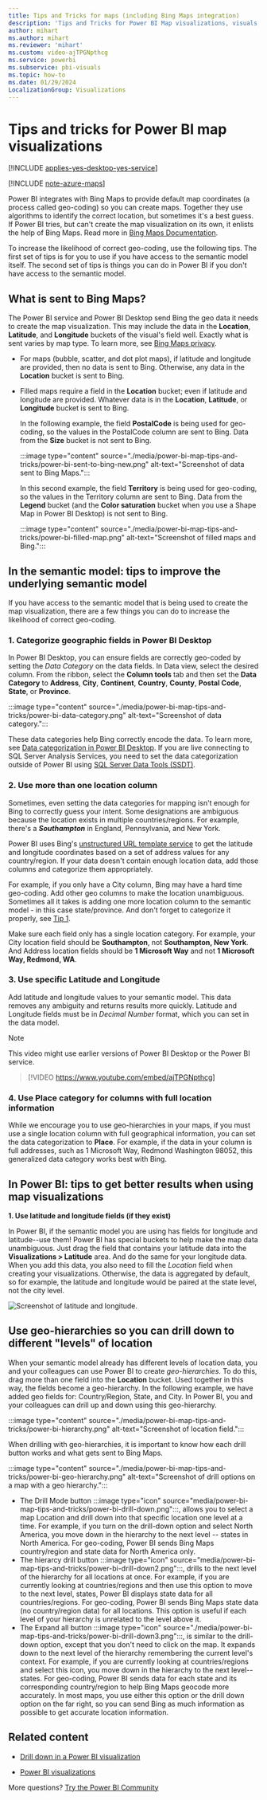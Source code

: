 ```yaml
---
title: Tips and Tricks for maps (including Bing Maps integration)
description: 'Tips and Tricks for Power BI Map visualizations, visuals, locations, longitude and latitude, and how they work with Bing Maps. '
author: mihart
ms.author: mihart
ms.reviewer: 'mihart'
ms.custom: video-ajTPGNpthcg
ms.service: powerbi
ms.subservice: pbi-visuals
ms.topic: how-to
ms.date: 01/29/2024
LocalizationGroup: Visualizations
---
```

# Tips and tricks for Power BI map visualizations

[!INCLUDE [applies-yes-desktop-yes-service](../includes/applies-yes-desktop-yes-service.md)] 

[!INCLUDE [note-azure-maps](../includes/note-azure-maps.md)]

Power BI integrates with Bing Maps to provide default map coordinates (a process called geo-coding) so you can create maps. Together they use algorithms to identify the correct location, but sometimes it's a best guess. If Power BI tries, but can't create the map visualization on its own, it enlists the help of Bing Maps. Read more in [Bing Maps Documentation](/bingmaps).

To increase the likelihood of correct geo-coding, use the following tips. The first set of tips is for you to use if you have access to the semantic model itself. The second set of tips is things you can do in Power BI if you don't have access to the semantic model.

## What is sent to Bing Maps?

The Power BI service and Power BI Desktop send Bing the geo data it needs to create the map visualization. This may include the data in the **Location**, **Latitude**, and **Longitude** buckets of the visual's field well. Exactly what is sent varies by map type. To learn more, see [Bing Maps privacy](https://go.microsoft.com/fwlink/?LinkID=248686).

* For maps (bubble, scatter, and dot plot maps), if latitude and longitude are provided, then no data is sent to Bing. Otherwise, any data in the **Location** bucket is sent to Bing.

* Filled maps require a field in the **Location** bucket; even if latitude and longitude are provided. Whatever data is in the **Location**, **Latitude**, or **Longitude** bucket is sent to Bing.
  
    In the following example, the field **PostalCode** is being used for geo-coding, so the values in the PostalCode column are sent to Bing. Data from the **Size** bucket is not sent to Bing.
  
    :::image type="content" source="./media/power-bi-map-tips-and-tricks/power-bi-sent-to-bing-new.png" alt-text="Screenshot of data sent to Bing Maps.":::
  
    In this second example, the field **Territory** is being used for geo-coding, so the values in the Territory column are sent to Bing. Data from the **Legend** bucket (and the **Color saturation** bucket when you use a Shape Map in Power BI Desktop) is not sent to Bing.
  
    :::image type="content" source="./media/power-bi-map-tips-and-tricks/power-bi-filled-map.png" alt-text="Screenshot of filled maps and Bing.":::

## In the semantic model: tips to improve the underlying semantic model

If you have access to the semantic model that is being used to create the map visualization, there are a few things you can do to increase the likelihood of correct geo-coding.

### 1. Categorize geographic fields in Power BI Desktop

In Power BI Desktop, you can ensure fields are correctly geo-coded by setting the *Data Category* on the data fields. In Data view, select the desired column. From the ribbon, select the **Column tools** tab and then set the **Data Category** to **Address**, **City**, **Continent**, **Country**, **County**, **Postal Code**, **State**, or **Province**. 

  :::image type="content" source="./media/power-bi-map-tips-and-tricks/power-bi-data-category.png" alt-text="Screenshot of data category.":::

These data categories help Bing correctly encode the data. To learn more, see [Data categorization in Power BI Desktop](../transform-model/desktop-data-categorization.md). If you are live connecting to SQL Server Analysis Services, you need to set the data categorization outside of Power BI using [SQL Server Data Tools (SSDT)](/sql/ssdt/download-sql-server-data-tools-ssdt).

### 2. Use more than one location column

 Sometimes, even setting the data categories for mapping isn't enough for Bing to correctly guess your intent. Some designations are ambiguous because the location exists in multiple countries/regions. For example, there's a ***Southampton*** in England, Pennsylvania, and New York.

Power BI uses Bing's [unstructured URL template service](/bingmaps/rest-services/locations/find-a-location-by-address) to get the latitude and longitude coordinates based on a set of address values for any country/region. If your data doesn't contain enough location data, add those columns and categorize them appropriately.

 For example, if you only have a City column, Bing may have a hard time geo-coding. Add other geo columns to make the location unambiguous. Sometimes all it takes is adding one more location column to the semantic model - in this case state/province. And don't forget to categorize it properly, see [Tip 1](#1-categorize-geographic-fields-in-power-bi-desktop).

Make sure each field only has a single location category. For example, your City location field should be **Southampton**, not **Southampton, New York**.  And Address location fields should be **1 Microsoft Way** and not **1 Microsoft Way, Redmond, WA**.

### 3. Use specific Latitude and Longitude

Add latitude and longitude values to your semantic model. This data removes any ambiguity and returns results more quickly. Latitude and Longitude fields must be in *Decimal Number* format, which you can set in the data model.

> [!NOTE]  
> This video might use earlier versions of Power BI Desktop or the Power BI service.

> [!VIDEO https://www.youtube.com/embed/ajTPGNpthcg]

### 4. Use Place category for columns with full location information

While we encourage you to use geo-hierarchies in your maps, if you must use a single location column with full geographical information, you can set the data categorization to **Place**. For example, if the data in your column is full addresses, such as 1 Microsoft Way, Redmond Washington 98052, this generalized data category works best with Bing. 

## In Power BI: tips to get better results when using map visualizations

**1. Use latitude and longitude fields (if they exist)**

In Power BI, if the semantic model you are using has fields for longitude and latitude--use them!  Power BI has special buckets to help make the map data unambiguous. Just drag the field that contains your latitude data into the **Visualizations > Latitude** area.  And do the same for your longitude data. When you add this data, you also need to fill the *Location* field when creating your visualizations. Otherwise, the data is aggregated by default, so for example, the latitude and longitude would be paired at the state level, not the city level.

![Screenshot of latitude and longitude.](./media/power-bi-map-tips-and-tricks/power-bi-latitude.png) 

## Use geo-hierarchies so you can drill down to different "levels" of location
When your semantic model already has different levels of location data, you and your colleagues can use Power BI to create *geo-hierarchies*. To do this, drag more than one field into the **Location** bucket. Used together in this way, the fields become a geo-hierarchy. In the following example, we have added geo fields for: Country/Region, State, and City. In Power BI, you and your colleagues can drill up and down using this geo-hierarchy.

  :::image type="content" source="./media/power-bi-map-tips-and-tricks/power-bi-hierarchy.png" alt-text="Screenshot of location field.":::

When drilling with geo-hierarchies, it is important to know how each drill button works and what gets sent to Bing Maps. 

:::image type="content" source="./media/power-bi-map-tips-and-tricks/power-bi-geo-hierarchy.png" alt-text="Screenshot of drill options on a map with a geo hierarchy.":::

* The Drill Mode button :::image type="icon" source="media/power-bi-map-tips-and-tricks/power-bi-drill-down.png":::, allows you to select a map Location and drill down into that specific location one level at a time. For example, if you turn on the drill-down option and select North America, you move down in the hierarchy to the next level -- states in North America. For geo-coding, Power BI sends Bing Maps country/region and state data for North America only.  
* The hierarcy drill button :::image type="icon" source="media/power-bi-map-tips-and-tricks/power-bi-drill-down2.png":::, drills to the next level of the hierarchy for all locations at once. For example, if you are currently looking at countries/regions and then use this option to move to the next level, states, Power BI displays state data for all countries/regions. For geo-coding, Power BI sends Bing Maps state data (no country/region data) for all locations. This option is useful if each level of your hierarchy is unrelated to the level above it. 
* The Expand all button :::image type="icon" source="./media/power-bi-map-tips-and-tricks/power-bi-drill-down3.png":::, is similar to the drill-down option, except that you don't need to click on the map.  It expands down to the next level of the hierarchy remembering the current level's context. For example, if you are currently looking at countries/regions and select this icon, you move down in the hierarchy to the next level--states. For geo-coding, Power BI sends data for each state and its corresponding country/region to help Bing Maps geocode more accurately. In most maps, you use either this option or the drill down option on the far right, so you can send Bing as much information as possible to get accurate location information. 

## Related content

* [Drill down in a Power BI visualization](../consumer/end-user-drill.md)

* [Power BI visualizations](power-bi-report-visualizations.md)

More questions? [Try the Power BI Community](https://community.powerbi.com/)
